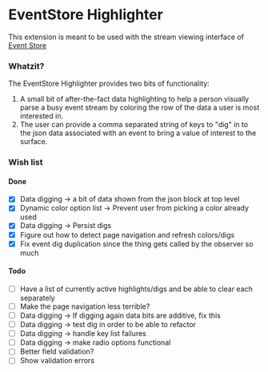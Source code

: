 # EventStore Highlighter

This extension is meant to be used with the stream viewing interface of [Event
Store](https://eventstore.org/)

### Whatzit?

The EventStore Highlighter provides two bits of functionality:

1. A small bit of after-the-fact data highlighting to help a person visually parse
a busy event stream by coloring the row of the data a user is most interested
in.
2. The user can provide a comma separated string of keys to "dig" in to the json
data associated with an event to bring a value of interest to the surface.

### Wish list

#### Done
- [x] Data digging -> a bit of data shown from the json block at top level
- [x] Dynamic color option list -> Prevent user from picking a color already used
- [x] Data digging -> Persist digs
- [x] Figure out how to detect page navigation and refresh colors/digs
- [x] Fix event dig duplication since the thing gets called by the observer so much

#### Todo
- [ ] Have a list of currently active highlights/digs and be able to clear each separately
- [ ] Make the page navigation less terrible?
- [ ] Data digging -> If digging again data bits are additive, fix this
- [ ] Data digging -> test dig in order to be able to refactor
- [ ] Data digging -> handle key list failures
- [ ] Data digging -> make radio options functional
- [ ] Better field validation?
- [ ] Show validation errors
